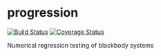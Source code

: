 # progression

[![Build Status](https://travis-ci.org/davidchall/progression.png?branch=master)](https://travis-ci.org/davidchall/progression)
[![Coverage Status](https://coveralls.io/repos/davidchall/progression/badge.svg?branch=master)](https://coveralls.io/r/davidchall/progression?branch=master)

Numerical regression testing of blackbody systems
